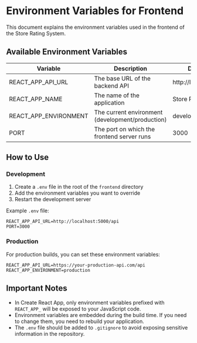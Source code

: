 # Environment Variables for Frontend

This document explains the environment variables used in the frontend of the Store Rating System.

## Available Environment Variables

| Variable              | Description                                  | Default Value           |
|-----------------------|----------------------------------------------|-------------------------|
| REACT_APP_API_URL     | The base URL of the backend API              | http://localhost:5000/api |
| REACT_APP_NAME        | The name of the application                  | Store Rating System     |
| REACT_APP_ENVIRONMENT | The current environment (development/production) | development         |
| PORT                  | The port on which the frontend server runs   | 3000                    |

## How to Use

### Development

1. Create a `.env` file in the root of the `frontend` directory
2. Add the environment variables you want to override
3. Restart the development server

Example `.env` file:
```
REACT_APP_API_URL=http://localhost:5000/api
PORT=3000
```

### Production

For production builds, you can set these environment variables:

```
REACT_APP_API_URL=https://your-production-api.com/api
REACT_APP_ENVIRONMENT=production
```

## Important Notes

- In Create React App, only environment variables prefixed with `REACT_APP_` will be exposed to your JavaScript code.
- Environment variables are embedded during the build time. If you need to change them, you need to rebuild your application.
- The `.env` file should be added to `.gitignore` to avoid exposing sensitive information in the repository. 